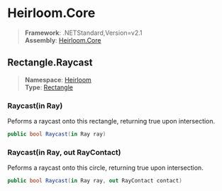 # Heirloom.Core

> **Framework**: .NETStandard,Version=v2.1  
> **Assembly**: [Heirloom.Core][0]  

## Rectangle.Raycast

> **Namespace**: [Heirloom][0]  
> **Type**: [Rectangle][1]  

### Raycast(in Ray)

Peforms a raycast onto this rectangle, returning true upon intersection.

```cs
public bool Raycast(in Ray ray)
```

### Raycast(in Ray, out RayContact)

Peforms a raycast onto this circle, returning true upon intersection.

```cs
public bool Raycast(in Ray ray, out RayContact contact)
```

[0]: ../../../Heirloom.Core.md
[1]: ../Rectangle.md
